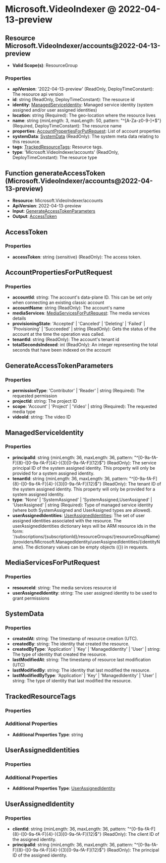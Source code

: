 # Microsoft.VideoIndexer @ 2022-04-13-preview

## Resource Microsoft.VideoIndexer/accounts@2022-04-13-preview
* **Valid Scope(s)**: ResourceGroup
### Properties
* **apiVersion**: '2022-04-13-preview' (ReadOnly, DeployTimeConstant): The resource api version
* **id**: string (ReadOnly, DeployTimeConstant): The resource id
* **identity**: [ManagedServiceIdentity](#managedserviceidentity): Managed service identity (system assigned and/or user assigned identities)
* **location**: string (Required): The geo-location where the resource lives
* **name**: string {minLength: 3, maxLength: 50, pattern: "^[A-Za-z0-9-]+$"} (Required, DeployTimeConstant): The resource name
* **properties**: [AccountPropertiesForPutRequest](#accountpropertiesforputrequest): List of account properties
* **systemData**: [SystemData](#systemdata) (ReadOnly): The system meta data relating to this resource.
* **tags**: [TrackedResourceTags](#trackedresourcetags): Resource tags.
* **type**: 'Microsoft.VideoIndexer/accounts' (ReadOnly, DeployTimeConstant): The resource type

## Function generateAccessToken (Microsoft.VideoIndexer/accounts@2022-04-13-preview)
* **Resource**: Microsoft.VideoIndexer/accounts
* **ApiVersion**: 2022-04-13-preview
* **Input**: [GenerateAccessTokenParameters](#generateaccesstokenparameters)
* **Output**: [AccessToken](#accesstoken)

## AccessToken
### Properties
* **accessToken**: string {sensitive} (ReadOnly): The access token.

## AccountPropertiesForPutRequest
### Properties
* **accountId**: string: The account's data-plane ID. This can be set only when connecting an existing classic account
* **accountName**: string (ReadOnly): The account's name
* **mediaServices**: [MediaServicesForPutRequest](#mediaservicesforputrequest): The media services details
* **provisioningState**: 'Accepted' | 'Canceled' | 'Deleting' | 'Failed' | 'Provisioning' | 'Succeeded' | string (ReadOnly): Gets the status of the account at the time the operation was called.
* **tenantId**: string (ReadOnly): The account's tenant id
* **totalSecondsIndexed**: int (ReadOnly): An integer representing the total seconds that have been indexed on the account

## GenerateAccessTokenParameters
### Properties
* **permissionType**: 'Contributor' | 'Reader' | string (Required): The requested permission
* **projectId**: string: The project ID
* **scope**: 'Account' | 'Project' | 'Video' | string (Required): The requested media type
* **videoId**: string: The video ID

## ManagedServiceIdentity
### Properties
* **principalId**: string {minLength: 36, maxLength: 36, pattern: "^[0-9a-fA-F]{8}-([0-9a-fA-F]{4}-){3}[0-9a-fA-F]{12}$"} (ReadOnly): The service principal ID of the system assigned identity. This property will only be provided for a system assigned identity.
* **tenantId**: string {minLength: 36, maxLength: 36, pattern: "^[0-9a-fA-F]{8}-([0-9a-fA-F]{4}-){3}[0-9a-fA-F]{12}$"} (ReadOnly): The tenant ID of the system assigned identity. This property will only be provided for a system assigned identity.
* **type**: 'None' | 'SystemAssigned' | 'SystemAssigned,UserAssigned' | 'UserAssigned' | string (Required): Type of managed service identity (where both SystemAssigned and UserAssigned types are allowed).
* **userAssignedIdentities**: [UserAssignedIdentities](#userassignedidentities): The set of user assigned identities associated with the resource. The userAssignedIdentities dictionary keys will be ARM resource ids in the form: '/subscriptions/{subscriptionId}/resourceGroups/{resourceGroupName}/providers/Microsoft.ManagedIdentity/userAssignedIdentities/{identityName}. The dictionary values can be empty objects ({}) in requests.

## MediaServicesForPutRequest
### Properties
* **resourceId**: string: The media services resource id
* **userAssignedIdentity**: string: The user assigned identity to be used to grant permissions

## SystemData
### Properties
* **createdAt**: string: The timestamp of resource creation (UTC).
* **createdBy**: string: The identity that created the resource.
* **createdByType**: 'Application' | 'Key' | 'ManagedIdentity' | 'User' | string: The type of identity that created the resource.
* **lastModifiedAt**: string: The timestamp of resource last modification (UTC)
* **lastModifiedBy**: string: The identity that last modified the resource.
* **lastModifiedByType**: 'Application' | 'Key' | 'ManagedIdentity' | 'User' | string: The type of identity that last modified the resource.

## TrackedResourceTags
### Properties
### Additional Properties
* **Additional Properties Type**: string

## UserAssignedIdentities
### Properties
### Additional Properties
* **Additional Properties Type**: [UserAssignedIdentity](#userassignedidentity)

## UserAssignedIdentity
### Properties
* **clientId**: string {minLength: 36, maxLength: 36, pattern: "^[0-9a-fA-F]{8}-([0-9a-fA-F]{4}-){3}[0-9a-fA-F]{12}$"} (ReadOnly): The client ID of the assigned identity.
* **principalId**: string {minLength: 36, maxLength: 36, pattern: "^[0-9a-fA-F]{8}-([0-9a-fA-F]{4}-){3}[0-9a-fA-F]{12}$"} (ReadOnly): The principal ID of the assigned identity.

